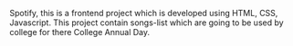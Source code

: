 Spotify, this is a frontend project which is developed using HTML, CSS, Javascript.
This project contain songs-list which are going to be used by college for there College Annual Day.
